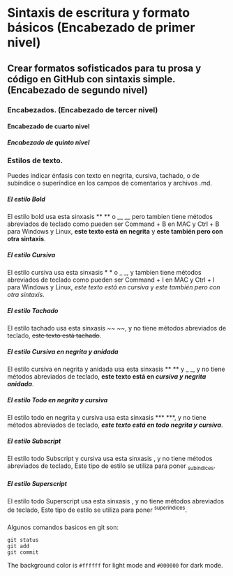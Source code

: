 # Sintaxis de escritura y formato básicos (Encabezado de primer nivel)
## Crear formatos sofisticados para tu prosa y código en GitHub con sintaxis simple. (Encabezado de segundo nivel)
### Encabezados. (Encabezado de tercer nivel)
#### Encabezado de cuarto nivel
##### Encabezado de quinto nivel

### Estilos de texto.
Puedes indicar énfasis con texto en negrita, cursiva, tachado, o de subíndice o superíndice en los campos de comentarios y archivos .md.

##### El estilo Bold
El estilo bold usa esta sinxasis ** ** o __ __ pero tambien tiene métodos abreviados de teclado como pueden ser Command + B en MAC y Ctrl + B para Windows y Linux, **este texto está en negrita** y __este también pero con otra sintaxis__.

##### El estilo Cursiva
El estilo cursiva usa esta sinxasis * * o _ _, y tambien tiene métodos abreviados de teclado como pueden ser Command + I en MAC y Ctrl + I para Windows y Linux, *este texto está en cursiva* y _este también pero con otra sintaxis_.

##### El estilo Tachado
El estilo tachado usa esta sinxasis ~~ ~~, y no tiene métodos abreviados de teclado, ~~este texto está tachado~~.

##### El estilo Cursiva en negrita y anidada
El estilo cursiva en negrita y anidada usa esta sinxasis ** ** y _ _, y no tiene métodos abreviados de teclado, **este texto está en _cursiva y negrita anidada_**.

##### El estilo Todo en negrita y cursiva
El estilo todo en negrita y cursiva usa esta sinxasis *** ***, y no tiene métodos abreviados de teclado, ***este texto está en todo negrita y cursiva***.

##### El estilo Subscript
El estilo todo Subscript y cursiva usa esta sinxasis <sub> </sub>, y no tiene métodos abreviados de teclado, Este tipo de estilo se utiliza para poner <sub>subíndices</sub>.

##### El estilo Superscript
El estilo todo Superscript usa esta sinxasis <sup> </sup>, y no tiene métodos abreviados de teclado, Este tipo de estilo se utiliza para poner <sup>superíndices</sup>.

### 



Algunos comandos basicos en git son:
```
git status
git add 
git commit
```

The background color is `#ffffff` for light mode and `#000000` for dark mode.
